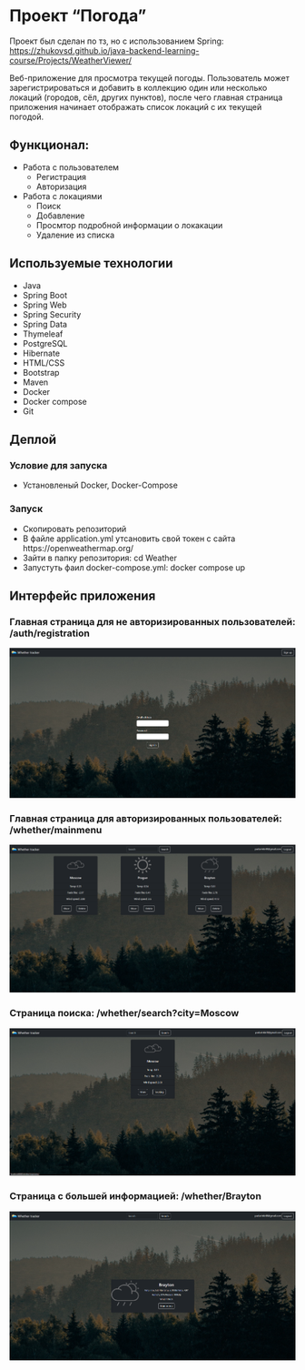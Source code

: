 # Проект “Погода”

Проект был сделан по тз, но с использованием Spring: </br> https://zhukovsd.github.io/java-backend-learning-course/Projects/WeatherViewer/

Веб-приложение для просмотра текущей погоды. Пользователь может зарегистрироваться и добавить в коллекцию один или несколько локаций (городов, сёл, других пунктов), после чего главная страница приложения начинает отображать список локаций с их текущей погодой.

<h2>Функционал:</h2>

- Работа с пользователем
    - Регистрация
    - Авторизация
- Работа с локациями
    - Поиск
    - Добавление
    - Просмтор подробной информации о локакации
    - Удаление из списка

<h2>Используемые технологии</h2>
<ul>
  <li>Java</li>
  <li>Spring Boot</li>
  <li>Spring Web</li>
  <li>Spring Security</li>
  <li>Spring Data</li>
  <li>Thymeleaf</li>
  <li>PostgreSQL</li>
  <li>Hibernate</li>
  <li>HTML/CSS</li>
  <li>Bootstrap</li>
  <li>Maven</li>
  <li>Docker</li>
  <li>Docker compose</li>
  <li>Git</li>
</ul>

<h2>Деплой</h2>

<h3>Условие для запуска</h3>
<ul>
  <li> Установленый Docker, Docker-Сompose
</ul>

<h3>Запуск</h3>

<ul>
  <li> Скопировать репозиторий
  <li> В файле application.yml утсановить свой токен с сайта https://openweathermap.org/
  <li> Зайти в папку репозитория: cd Weather
  <li> Запустуть фаил docker-compose.yml: docker compose up</li>
</ul>


<h2>Интерфейс приложения</h2>
<h3>Главная страница для не авторизированных пользователей: /auth/registration</h3>

![alt-text](/img/sign_up_page.png)

<h3>Главная страница для авторизированных пользователей: /whether/mainmenu</h3>

![alt-text](/img/main_menu_page.png)

<h3>Страница поиска: /whether/search?city=Moscow</h3>

![alt-text](/img/search_page.png)

<h3>Страница с большей информацией: /whether/Brayton</h3>

![alt-text](/img/more_info_page.png)





